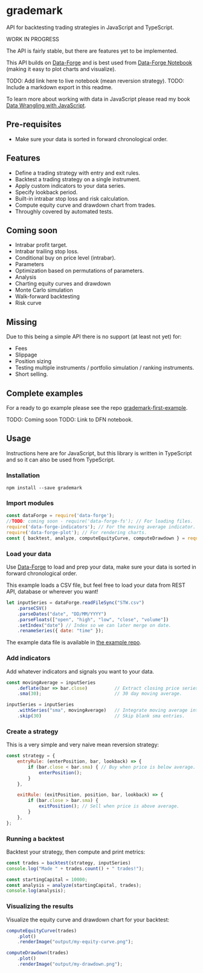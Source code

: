 # grademark

API for backtesting trading strategies in JavaScript and TypeScript.

WORK IN PROGRESS

The API is fairly stable, but there are features yet to be implemented.

This API builds on [Data-Forge](http://data-forge-js.com/) and is best used from [Data-Forge Notebook](http://www.data-forge-notebook.com/) (making it easy to plot charts and visualize).

TODO: Add link here to live notebook (mean reversion strategy).
TODO: Include a markdown export in this readme.

To learn more about working with data in JavaScript please read my book [Data Wrangling with JavaScript](http://bit.ly/2t2cJu2).

## Pre-requisites

- Make sure your data is sorted in forward chronological order. 

## Features

- Define a trading strategy with entry and exit rules.
- Backtest a trading strategy on a single instrument.
- Apply custom indicators to your data series.
- Specify lookback period.
- Built-in intrabar stop loss and risk calculation.
- Compute equity curve and drawdown chart from trades.
- Throughly covered by automated tests.

## Coming soon

- Intrabar profit target.
- Intrabar trailing stop loss.
- Conditional buy on price level (intrabar).
- Parameters
- Optimization based on permutations of parameters.
- Analysis
- Charting equity curves and drawdown
- Monte Carlo simulation
- Walk-forward backtesting
- Risk curve

## Missing

Due to this being a simple API there is no support (at least not yet) for:

- Fees
- Slippage
- Position sizing
- Testing multiple instruments / portfolio simulation / ranking instruments.
- Short selling.

## Complete examples

For a ready to go example please see the repo [grademark-first-example](https://github.com/ashleydavis/grademark-first-example).

TODO: Coming soon
TODO: Link to DFN notebook.

## Usage

Instructions here are for JavaScript, but this library is written in TypeScript and so it can also be used from TypeScript.

### Installation

    npm install --save grademark

### Import modules

```javascript
const dataForge = require('data-forge');
//TODO: coming soon - require('data-forge-fs'); // For loading files.
require('data-forge-indicators'); // For the moving average indicator.
require('data-forge-plot'); // For rendering charts.
const { backtest, analyze, computeEquityCurve, computeDrawdown } = require('grademark');
```

### Load your data

Use [Data-Forge](http://data-forge-js.com/) to load and prep your data, make sure your data is sorted in forward chronological order.

This example loads a CSV file, but feel free to load your data from REST API, database or wherever you want!

```javascript
let inputSeries = dataForge.readFileSync("STW.csv")
    .parseCSV()
    .parseDates("date", "DD/MM/YYYY")
    .parseFloats(["open", "high", "low", "close", "volume"])
    .setIndex("date") // Index so we can later merge on date.
    .renameSeries({ date: "time" });
```
The example data file is available in [the example repo](https://github.com/ashleydavis/grademark-first-example).

### Add indicators

Add whatever indicators and signals you want to your data.

```javascript
const movingAverage = inputSeries
    .deflate(bar => bar.close)          // Extract closing price series.
    .sma(30);                           // 30 day moving average.

inputSeries = inputSeries
    .withSeries("sma", movingAverage)   // Integrate moving average into data, indexed on date.
    .skip(30)                           // Skip blank sma entries.
```

### Create a strategy

This is a very simple and very naive mean reversion strategy:

```javascript
const strategy = {
    entryRule: (enterPosition, bar, lookback) => {
        if (bar.close < bar.sma) { // Buy when price is below average.
            enterPosition();
        }
    },

    exitRule: (exitPosition, position, bar, lookback) => {
        if (bar.close > bar.sma) {
            exitPosition(); // Sell when price is above average.
        }
    },
};
```

### Running a backtest

Backtest your strategy, then compute and print metrics:

```javascript
const trades = backtest(strategy, inputSeries)
console.log("Made " + trades.count() + " trades!");

const startingCapital = 10000;
const analysis = analyze(startingCapital, trades);
console.log(analysis);
```

### Visualizing the results

Visualize the equity curve and drawdown chart for your backtest:

```javascript
computeEquityCurve(trades)
    .plot()
    .renderImage("output/my-equity-curve.png");

computeDrawdown(trades)
    .plot()
    .renderImage("output/my-drawdown.png");
```


